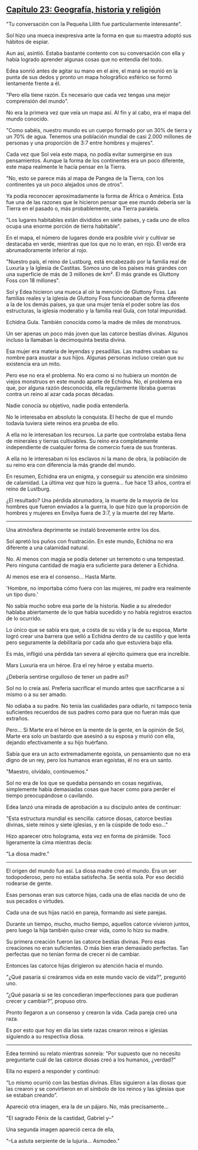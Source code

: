 
## [Capítulo 23: Geografía, historia y religión](https://novelnext.dramanovels.io/nc/son-of-the-hero-king/chapter-23-geography-history-and-religion "Capítulo 23: Geografía, historia y religión")


"Tu conversación con la Pequeña Lilith fue particularmente interesante".

Sol hizo una mueca inexpresiva ante la forma en que su maestra adoptó sus hábitos de espiar. 

Aun así, asintió. Estaba bastante contento con su conversación con ella y había logrado aprender algunas cosas que no entendía del todo. 

Edea sonrió antes de agitar su mano en el aire, el maná se reunió en la punta de sus dedos y pronto un mapa holográfico esférico se formó lentamente frente a él. 

"Pero ella tiene razón. Es necesario que cada vez tengas una mejor comprensión del mundo".

No era la primera vez que veía un mapa así. Al fin y al cabo, era el mapa del mundo conocido. 

"Como sabéis, nuestro mundo es un cuerpo formado por un 30% de tierra y un 70% de agua. Tenemos una población mundial de casi 2.000 millones de personas y una proporción de 3:7 entre hombres y mujeres".

Cada vez que Sol veía este mapa, no podía evitar sumergirse en sus pensamientos. Aunque la forma de los continentes era un poco diferente, este mapa realmente le hacía pensar en la Tierra. 

"No, esto se parece más al mapa de Pangea de la Tierra, con los continentes ya un poco alejados unos de otros".

Ya podía reconocer aproximadamente la forma de África o América. Esta fue una de las razones que le hicieron pensar que ese mundo debería ser la Tierra en el pasado o, más probablemente, una Tierra paralela. 

"Los lugares habitables están divididos en siete países, y cada uno de ellos ocupa una enorme porción de tierra habitable".

En el mapa, el número de lugares donde era posible vivir y cultivar se destacaba en verde, mientras que los que no lo eran, en rojo. El verde era abrumadoramente inferior al rojo. 

"Nuestro país, el reino de Lustburg, está encabezado por la familia real de Luxuria y la Iglesia de Castitas. Somos uno de los países más grandes con una superficie de más de 3 millones de km². El más grande es Gluttony Foss con 18 millones".

Sol y Edea hicieron una mueca al oír la mención de Gluttony Foss. Las familias reales y la iglesia de Gluttony Foss funcionaban de forma diferente a la de los demás países, ya que una mujer tenía el poder sobre las dos estructuras, la iglesia moderatio y la familia real Gula, con total impunidad. 

Echidna Gula. También conocida como la madre de miles de monstruos. 

Un ser apenas un poco más joven que las catorce bestias divinas. Algunos incluso la llamaban la decimoquinta bestia divina. 

Esa mujer era materia de leyendas y pesadillas. Las madres usaban su nombre para asustar a sus hijos. Algunas personas incluso creían que su existencia era un mito. 

Pero ese no era el problema. No era como si no hubiera un montón de viejos monstruos en este mundo aparte de Echidna. No, el problema era que, por alguna razón desconocida, ella regularmente libraba guerras contra un reino al azar cada pocas décadas. 

Nadie conocía su objetivo, nadie podía entenderla. 

No le interesaba en absoluto la conquista. El hecho de que el mundo todavía tuviera siete reinos era prueba de ello. 

A ella no le interesaban los recursos. La parte que controlaba estaba llena de minerales y tierras cultivables. Su reino era completamente independiente de cualquier forma de comercio fuera de sus fronteras. 

A ella no le interesaban ni los esclavos ni la mano de obra, la población de su reino era con diferencia la más grande del mundo. 

En resumen, Echidna era un enigma, y ​​conseguir su atención era sinónimo de calamidad. La última vez que hizo la guerra… fue hace 13 años, contra el reino de Lustburg. 

¿El resultado? Una pérdida abrumadora, la muerte de la mayoría de los hombres que fueron enviados a la guerra, lo que hizo que la proporción de hombres y mujeres en Envilya fuera de 3:7, y la muerte del rey Marte. 

----

Una atmósfera deprimente se instaló brevemente entre los dos. 

Sol apretó los puños con frustración. En este mundo, Echidna no era diferente a una calamidad natural. 

No. Al menos con magia se podía detener un terremoto o una tempestad. Pero ninguna cantidad de magia era suficiente para detener a Echidna. 

Al menos ese era el consenso… Hasta Marte. 

'Hombre, no importaba cómo fuera con las mujeres, mi padre era realmente un tipo duro.'

No sabía mucho sobre esa parte de la historia. Nadie a su alrededor hablaba abiertamente de lo que había sucedido y no había registros exactos de lo ocurrido. 

Lo único que se sabía era que, a costa de su vida y la de su esposa, Marte logró crear una barrera que selló a Echidna dentro de su castillo y que lenta pero seguramente la debilitaría por cada año que estuviera bajo ella. 

Es más, infligió una pérdida tan severa al ejército quimera que era increíble. 

Mars Luxuria era un héroe. Era el rey héroe y estaba muerto. 

¿Debería sentirse orgulloso de tener un padre así? 

Sol no lo creía así. Prefería sacrificar el mundo antes que sacrificarse a sí mismo o a su ser amado. 

No odiaba a su padre. No tenía las cualidades para odiarlo, ni tampoco tenía suficientes recuerdos de sus padres como para que no fueran más que extraños. 

Pero… Si Marte era el héroe en la mente de la gente, en la opinión de Sol, Marte era solo un bastardo que asesinó a su esposa y murió con ella, dejando efectivamente a su hijo huérfano. 

Sabía que era un acto extremadamente egoísta, un pensamiento que no era digno de un rey, pero los humanos eran egoístas, él no era un santo. 

"Maestro, olvídalo, continuemos."

Sol no era de los que se quedaba pensando en cosas negativas, simplemente había demasiadas cosas que hacer como para perder el tiempo preocupándose o cavilando. 

Edea lanzó una mirada de aprobación a su discípulo antes de continuar: 

"Esta estructura mundial es sencilla: catorce diosas, catorce bestias divinas, siete reinos y siete iglesias, y en la cúspide de todo eso..."

Hizo aparecer otro holograma, esta vez en forma de pirámide. Tocó ligeramente la cima mientras decía: 

"La diosa madre."

-----

El origen del mundo fue así. La diosa madre creó el mundo. Era un ser todopoderoso, pero no estaba satisfecha. Se sentía sola. Por eso decidió rodearse de gente.

Esas personas eran sus catorce hijas, cada una de ellas nacida de uno de sus pecados o virtudes. 

Cada una de sus hijas nació en pareja, formando así siete parejas. 

Durante un tiempo, mucho, mucho tiempo, aquellos catorce vivieron juntos, pero luego la hija también quiso crear vida, como lo hizo su madre. 

Su primera creación fueron las catorce bestias divinas. Pero esas creaciones no eran suficientes. O más bien eran demasiado perfectas. Tan perfectas que no tenían forma de crecer ni de cambiar. 

Entonces las catorce hijas dirigieron su atención hacia el mundo. 

"¿Qué pasaría si creáramos vida en este mundo vacío de vida?", preguntó uno. 

“¿Qué pasaría si se les concedieran imperfecciones para que pudieran crecer y cambiar?”, propuso otro. 

Pronto llegaron a un consenso y crearon la vida. Cada pareja creó una raza. 

Es por esto que hoy en día las siete razas crearon reinos e iglesias siguiendo a su respectiva diosa. 

---

Edea terminó su relato mientras sonreía: "Por supuesto que no necesito preguntarte cuál de las catorce diosas creó a los humanos, ¿verdad?" 

Ella no esperó a responder y continuó: 

“Lo mismo ocurrió con las bestias divinas. Ellas siguieron a las diosas que las crearon y se convirtieron en el símbolo de los reinos y las iglesias que se estaban creando”.

Apareció otra imagen, era la de un pájaro. No, más precisamente...

"El sagrado Fénix de la castidad, Gabriel y–" 

Una segunda imagen apareció cerca de ella, 

"–La astuta serpiente de la lujuria… Asmodeo."